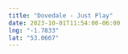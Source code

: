 ```yaml
---
title: "Dovedale - Just Play"
date: 2023-10-01T11:54:00-06:00
lng: "-1.7833"
lat: "53.0667"
---
```

